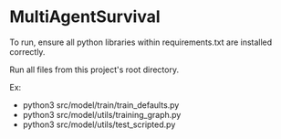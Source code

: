 # MultiAgentSurvival

To run, ensure all python libraries within requirements.txt are installed correctly.


Run all files from this project's root directory.

Ex:
- python3 src/model/train/train_defaults.py
- python3 src/model/utils/training_graph.py
- python3 src/model/utils/test_scripted.py